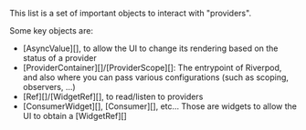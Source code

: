 <!-- WARNING: This file should be kept in sync with its duplicates in the other riverpod packages -->
This list is a set of important objects to interact
with "providers".

Some key objects are:
- [AsyncValue][], to allow the UI to change its rendering based on the status
  of a provider
- [ProviderContainer][]/[ProviderScope][]: The entrypoint of Riverpod, and also
  where you can pass various configurations (such as scoping, observers, ...)
- [Ref][]/[WidgetRef][], to read/listen to providers
- [ConsumerWidget][], [Consumer][], etc...
  Those are widgets to allow the UI to obtain a [WidgetRef][]
